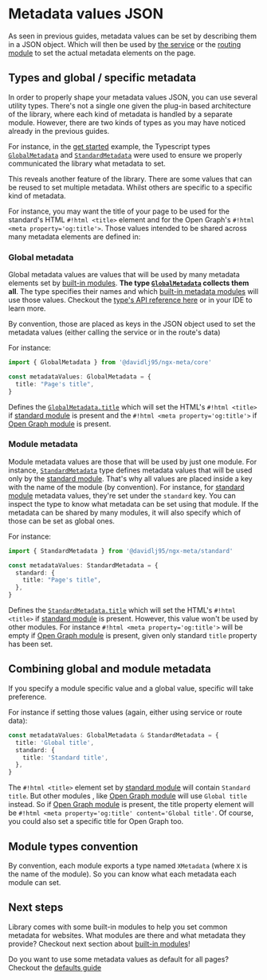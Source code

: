 # Metadata values JSON

As seen in previous guides, metadata values can be set by describing them in a JSON object. Which will then be used by [the service](set-metadata-using-service.md) or the [routing module](set-metadata-using-routing.md) to set the actual metadata elements on the page.

## Types and global / specific metadata

In order to properly shape your metadata values JSON, you can use several utility types. There's not a single one given the plug-in based architecture of the library, where each kind of metadata is handled by a separate module. However, there are two kinds of types as you may have noticed already in the previous guides.

For instance, in the [get started](get-started.md) example, the Typescript types [`GlobalMetadata`](ngx-meta.globalmetadata.md) and [`StandardMetadata`](ngx-meta.standardmetadata.md) were used to ensure we properly communicated the library what metadata to set.

This reveals another feature of the library. There are some values that can be reused to set multiple metadata. Whilst others are specific to a specific kind of metadata.

For instance, you may want the title of your page to be used for the standard's HTML `#!html <title>` element and for the Open Graph's `#!html <meta property='og:title'>`. Those values intended to be shared across many metadata elements are defined in:

### Global metadata

Global metadata values are values that will be used by many metadata elements set by [built-in modules](../built-in-modules/index.md). **The type [`GlobalMetadata`](ngx-meta.globalmetadata.md) collects them all**. The type specifies their names and which [built-in metadata modules](../built-in-modules/index.md) will use those values. Checkout the [type's API reference here](ngx-meta.globalmetadata.md) or in your IDE to learn more.

By convention, those are placed as keys in the JSON object used to set the metadata values (either calling the service or in the route's data)

For instance:

```typescript
import { GlobalMetadata } from '@davidlj95/ngx-meta/core'

const metadataValues: GlobalMetadata = {
  title: "Page's title",
}
```

Defines the [`GlobalMetadata.title`](ngx-meta.globalmetadata.title.md) which will set the HTML's `#!html <title>` if [standard module](standard.md) is present and the `#!html <meta property='og:title'>` if [Open Graph module](open-graph.md) is present.

### Module metadata

Module metadata values are those that will be used by just one module. For instance, [`StandardMetadata`](ngx-meta.standardmetadata.md) type defines metadata values that will be used only by the [standard module](standard.md). That's why all values are placed inside a key with the name of the module (by convention). For instance, for [standard module](standard.md) metadata values, they're set under the `standard` key. You can inspect the type to know what metadata can be set using that module. If the metadata can be shared by many modules, it will also specify which of those can be set as global ones.

For instance:

```typescript
import { StandardMetadata } from '@davidlj95/ngx-meta/standard'

const metadataValues: StandardMetadata = {
  standard: {
    title: "Page's title",
  },
}
```

Defines the [`StandardMetadata.title`](ngx-meta.standard.title.md) which will set the HTML's `#!html <title>` if [standard module](standard.md) is present. However, this value won't be used by other modules. For instance `#!html <meta property='og:title'>` will be empty if [Open Graph module](open-graph.md) is present, given only standard `title` property has been set.

## Combining global and module metadata

If you specify a module specific value and a global value, specific will take preference.

For instance if setting those values (again, either using service or route data):

```typescript
const metadataValues: GlobalMetadata & StandardMetadata = {
  title: 'Global title',
  standard: {
    title: 'Standard title',
  },
}
```

The `#!html <title>` element set by [standard module](standard.md) will contain `Standard title`. But other modules , like [Open Graph module](open-graph.md) will use `Global title` instead. So if [Open Graph module](open-graph.md) is present, the title property element will be `#!html <meta property='og:title' content='Global title'`. Of course, you could also set a specific title for Open Graph too.

## Module types convention

By convention, each module exports a type named `XMetadata` (where `X` is the name of the module). So you can know what each metadata each module can set.

## Next steps

Library comes with some built-in modules to help you set common metadata for websites. What modules are there and what metadata they provide? Checkout next section about [built-in modules](../built-in-modules/index.md)!

Do you want to use some metadata values as default for all pages? Checkout the [defaults guide](defaults.md)
